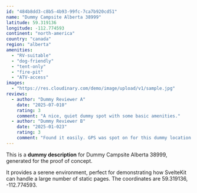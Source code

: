 ```yaml
---
id: "484b8dd3-c8b5-4b93-99fc-7ca7b920cd51"
name: "Dummy Campsite Alberta 38999"
latitude: 59.319136
longitude: -112.774593
continent: "north-america"
country: "canada"
region: "alberta"
amenities:
  - "RV-suitable"
  - "dog-friendly"
  - "tent-only"
  - "fire-pit"
  - "ATV-access"
images:
  - "https://res.cloudinary.com/demo/image/upload/v1/sample.jpg"
reviews:
  - author: "Dummy Reviewer A"
    date: "2025-07-010"
    rating: 3
    comment: "A nice, quiet dummy spot with some basic amenities."
  - author: "Dummy Reviewer B"
    date: "2025-01-023"
    rating: 3
    comment: "Found it easily. GPS was spot on for this dummy location."
---
```


This is a **dummy description** for Dummy Campsite Alberta 38999, generated for the proof of concept.

It provides a serene environment, perfect for demonstrating how SvelteKit can handle a large number of static pages. The coordinates are 59.319136, -112.774593.
